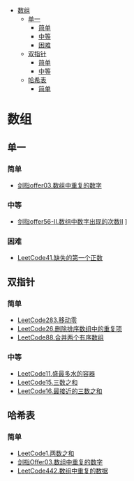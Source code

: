 <!-- TOC -->

- [数组](#数组)
  - [单一](#单一)
    - [简单](#简单)
    - [中等](#中等)
    - [困难](#困难)
  - [双指针](#双指针)
    - [简单](#简单-1)
    - [中等](#中等-1)
  - [哈希表](#哈希表)
    - [简单](#简单-2)

<!-- /TOC -->
# 数组
## 单一
### 简单
- [剑指offer03.数组中重复的数字](https://leetcode-cn.com/problems/shu-zu-zhong-zhong-fu-de-shu-zi-lcof/)
### 中等
- [剑指offer56-II.数组中数字出现的次数II](https://leetcode-cn.com/problems/shu-zu-zhong-shu-zi-chu-xian-de-ci-shu-ii-lcof/)
]
### 困难
- [LeetCode41.缺失的第一个正数](https://leetcode-cn.com/problems/first-missing-positive/)
## 双指针
### 简单
- [LeetCode283.移动零](https://leetcode-cn.com/problems/move-zeroes/)
- [LeetCode26.删除排序数组中的重复项](https://leetcode-cn.com/problems/remove-duplicates-from-sorted-array/)
- [LeetCode88.合并两个有序数组](https://leetcode-cn.com/problems/merge-sorted-array/)
### 中等
- [LeetCode11.盛最多水的容器](https://leetcode-cn.com/problems/container-with-most-water/)
- [LeetCode15.三数之和](https://leetcode-cn.com/problems/3sum/)
- [LeetCode16.最接近的三数之和](https://leetcode-cn.com/problems/3sum-closest/)
## 哈希表
### 简单
- [LeetCode1.两数之和](https://leetcode-cn.com/problems/two-sum/)
- [剑指Offer03.数组中重复的数字](https://leetcode-cn.com/problems/shu-zu-zhong-zhong-fu-de-shu-zi-lcof/)
- [LeetCode442.数组中重复的数据](https://leetcode-cn.com/problems/find-all-duplicates-in-an-array/)
